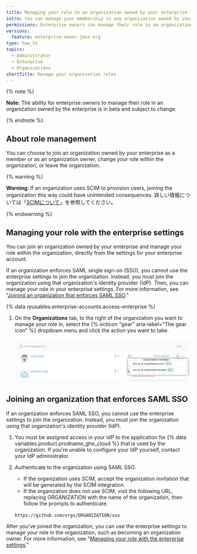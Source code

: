 ```yaml
---
title: Managing your role in an organization owned by your enterprise
intro: You can manage your membership in any organization owned by your enterprise and change your role within the organization.
permissions: Enterprise owners can manage their role in an organization owned by the enterprise.
versions:
  feature: enterprise-owner-join-org
type: how_to
topics:
  - Administrator
  - Enterprise
  - Organizations
shortTitle: Manage your organization roles
---
```


{% note %}

**Note:** The ability for enterprise owners to manage their role in an organization owned by the enterprise is in beta and subject to change.

{% endnote %}

## About role management

You can choose to join an organization owned by your enterprise as a member or as an organization owner, change your role within the organization, or leave the organization.

{% warning %}

**Warning**: If an organization uses SCIM to provision users, joining the organization this way could have unintended consequences. 詳しい情報については「[SCIMについて](/organizations/managing-saml-single-sign-on-for-your-organization/about-scim)」を参照してください。

{% endwarning %}

## Managing your role with the enterprise settings

You can join an organization owned by your enterprise and manage your role within the organization, directly from the settings for your enterprise account.

If an organization enforces SAML single sign-on (SSO), you cannot use the enterprise settings to join the organization. Instead, you must join the organization using that organization's identity provider (IdP). Then, you can manage your role in your enterprise settings. For more information, see "[Joining an organization that enforces SAML SSO](#joining-an-organization-that-enforces-saml-sso)."

{% data reusables.enterprise-accounts.access-enterprise %}
1. On the **Organizations** tab, to the right of the organization you want to manage your role in, select the {% octicon "gear" aria-label="The gear icon" %} dropdown menu and click the action you want to take.

   ![Screenshot of the dropdown menu for the gear icon for an organization](/assets/images/help/business-accounts/change-role-in-org.png)

## Joining an organization that enforces SAML SSO

If an organization enforces SAML SSO, you cannot use the enterprise settings to join the organization. Instead, you must join the organization using that organization's identity provider (IdP).

1. You must be assigned access in your IdP to the application for {% data variables.product.prodname_ghe_cloud %} that is used by the organization. If you're unable to configure your IdP yourself, contact your IdP administrator.
1. Authenticate to the organization using SAML SSO.

   - If the organization uses SCIM, accept the organization invitation that will be generated by the SCIM integration.
   - If the organization does not use SCIM, visit the following URL, replacing ORGANIZATION with the name of the organization, then follow the prompts to authenticate.

    `https://github.com/orgs/ORGANIZATION/sso`

After you've joined the organization, you can use the enterprise settings to manage your role in the organization, such as becoming an organization owner. For more information, see "[Managing your role with the enterprise settings](#managing-your-role-with-the-enterprise-settings)."
